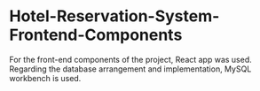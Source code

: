 # Hotel-Reservation-System-Frontend-Components
 For the front-end components of the project, React app was used. Regarding the database arrangement and implementation, MySQL workbench is used. 
